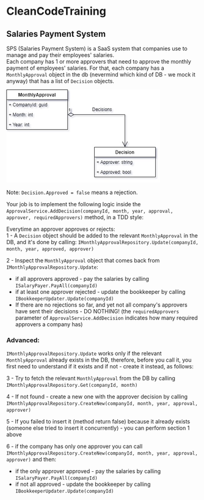 # CleanCodeTraining

## Salaries Payment System

SPS (Salaries Payment System) is a SaaS system that companies use to manage and pay their employees' salaries.  
Each company has 1 or more approvers that need to approve the monthly payment of employees' salaries.
For that, each company has a `MonthlyApproval` object in the db (nevermind which kind of DB - we mock it anyway) that has a list of `Decision` objects.

![alt text](MonthlyPayment1.jpg)  

Note: `Decision.Approved = false` means a rejection.

Your job is to implement the following logic inside the `ApprovalService.AddDecision(companyId, month, year, approval, approver, requiredApprovers)` method, in a TDD style:  

Everytime an approver approves or rejects:  
1 - A `Decision` object should be added to the relevant `MonthlyApproval` in the DB, and it's done by calling: `IMonthlyApprovalRepository.Update(companyId, month, year, approved, approver)`

2 - Inspect the `MonthlyApproval` object that comes back from  `IMonthlyApprovalRepository.Update`:
- if all approvers approved - pay the salaries by calling `ISalaryPayer.PayAll(companyId)`
- if at least one approver rejected - update the bookkeeper by calling `IBookkeeperUpdater.Update(companyId)`
- If there are no rejections so far, and yet not all company's approvers have sent their decisions - DO NOTHING! (the `requiredApprovers` parameter of `ApprovalService.AddDecision` indicates how many required approvers a company has)


### Advanced:  

`IMonthlyApprovalRepository.Update` works only if the relevant `MonthlyApproval` already exists in the DB, therefore, before you call it, you first need to understand if it exists and if not - create it instead, as follows:

3 - Try to fetch the relevant `MonthlyApproval` from the DB by calling `IMonthlyApprovalRepository.Get(companyId, month)`

4 - If not found - create a new one with the approver decision by calling  `IMonthlyApprovalRepository.CreateNew(companyId, month, year, approval, approver)`

5 - If you failed to insert it (method return false) because it already exists (someone else tried to insert it concurrently) - you can perform section 1 above

6 - if the company has only one approver you can call `IMonthlyApprovalRepository.CreateNew(companyId, month, year, approval, approver)` and then:
- if the only approver approved - pay the salaries by calling `ISalaryPayer.PayAll(companyId)`
- if not all approved - update the bookkeeper by calling `IBookkeeperUpdater.Update(companyId)`
